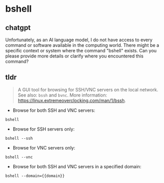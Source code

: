 # bshell 
## chatgpt 
Unfortunately, as an AI language model, I do not have access to every command or software available in the computing world. There might be a specific context or system where the command "bshell" exists. Can you please provide more details or clarify where you encountered this command? 

## tldr 
 
> A GUI tool for browsing for SSH/VNC servers on the local network.
> See also: `bssh` and `bvnc`.
> More information: <https://linux.extremeoverclocking.com/man/1/bssh>.

- Browse for both SSH and VNC servers:

`bshell`

- Browse for SSH servers only:

`bshell --ssh`

- Browse for VNC servers only:

`bshell --vnc`

- Browse for both SSH and VNC servers in a specified domain:

`bshell --domain={{domain}}`
